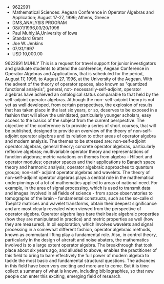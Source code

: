 
* 9622991
* Mathematical Sciences: Aegean Conference in Operator Algebras and Application; August 17-27, 1996; Athens, Greece
* DMS,ANALYSIS PROGRAM
* 08/01/1996,03/20/1996
* Paul Muhly,IA,University of Iowa
* Standard Grant
* Joe W. Jenkins
* 07/31/1997
* USD 10,000.00

9622991 MUHLY This is a request for travel support for junior investigators and
graduate students to attend the conference, Aegean Conference in Operator
Algebras and Applications, that is scheduled for the period, August 17, 1996, to
August 27, 1996, at the University of the Aegean. With the advent of the theory
of operator spaces, also known as "quantized functional analysis", general, not-
necessarily-self-adjoint, operator algebras have achieved an ontological status
comparable to that held by the self-adjoint operator algebras. Although the non-
self-adjoint theory is not yet as well developed, from certain perspectives, the
explosion of results that has taken place in the last six years, or so, deserves
to be exposed in a fashion that will allow the uninitiated, particularly younger
scholars, easy access to the basics of the subject from the current perspective.
The objective of the conference is to provide a series of short courses, that
will be published, designed to provide an overview of the theory of non-self-
adjoint operator algebras and its relation to other areas of operator algebra
and modern analysis. The themes to be stressed are: non-self-adjoint operator
algebras, general theory; concrete operator algebras, particularly reflexive
algebras; multivariable operator theory and representations of function
algebras; metric variations on themes from algebra - Hilbert and operator
modules; operator spaces and their applications to Banach space theory and
harmonic analysis; operator algebraic approaches to quantum groups; non-self-
adjoint operator algebras and wavelets. The theory of non-self-adjoint operator
algebras plays a central role in the mathematical underpinnings of a lot of
mathematics applied to areas of national need. For example, in the area of
signal processing, which is used to transmit data and images involved in all
fields of science - from space observatories to tomographs of the brain -
fundamental constructs, such as the so-calle d Toeplitz matrices and wavelet
transforms, obtain their deepest significance and are most clearly revealed when
viewed from the perspective of operator algebra. Operator algebra lays bare
their basic algebraic properties (how they are manipulated in practice) and
metric properties as well (how they are measured). In oil exploration, which
involves wavelets and signal processing in a somewhat different fashion,
operator algebraic methods, known as commutant lifting play a fundamental role.
Also, in control theory, particularly in the design of aircraft and noise
abaters, the mathematics involved is to a large extent operator algebra. The
breakthrough that took place about six years ago, and alluded to above, enables
the practitioner of this field to bring to bare effectively the full power of
modern algebra to tackle the most basic and fundamental structural questions.
The advances in this field have been very exciting and more are to come. But it
is time collect a summary of what is known, including bibliographies, so that
new people can enter this exciting, emerging field of research.
